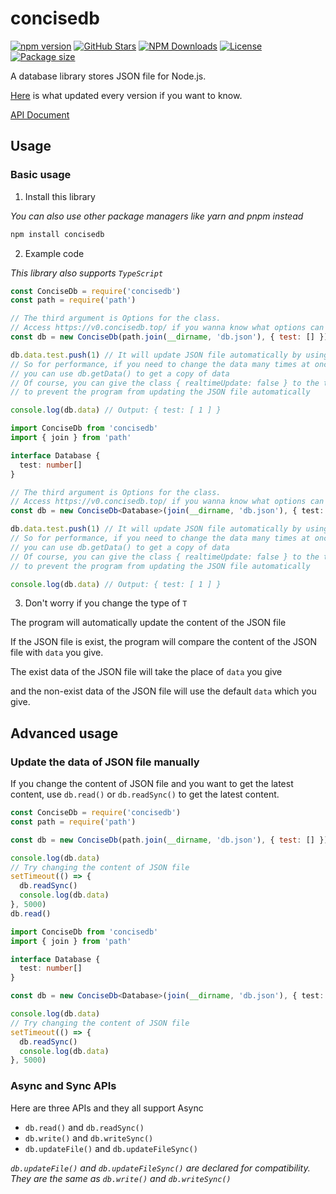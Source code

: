 # concisedb

[![npm version](https://badge.fury.io/js/concisedb.svg)](https://badge.fury.io/js/concisedb)
[![GitHub Stars](https://badgen.net/github/stars/Rotten-LKZ/concisedb)](https://github.com/Rotten-LKZ/concisedb)
[![NPM Downloads](https://badgen.net/npm/dt/concisedb)](https://www.npmjs.com/package/concisedb)
[![License](https://img.shields.io/npm/l/concisedb)](https://github.com/Rotten-LKZ/concisedb/blob/main/LICENSE)
[![Package size](https://img.shields.io/bundlephobia/min/concisedb)](https://www.npmjs.com/package/concisedb)

A database library stores JSON file for Node.js.

[Here](https://github.com/Rotten-LKZ/concisedb/blob/main/update.md) is what updated every version if you want to know.

[API Document](https://v0.concisedb.top/)

## Usage

### Basic usage

1. Install this library

*You can also use other package managers like yarn and pnpm instead*

```bash
npm install concisedb
```

2. Example code

*This library also supports `TypeScript`*

```javascript
const ConciseDb = require('concisedb')
const path = require('path')

// The third argument is Options for the class. 
// Access https://v0.concisedb.top/ if you wanna know what options can change
const db = new ConciseDb(path.join(__dirname, 'db.json'), { test: [] })

db.data.test.push(1) // It will update JSON file automatically by using Proxy
// So for performance, if you need to change the data many times at once
// you can use db.getData() to get a copy of data
// Of course, you can give the class { realtimeUpdate: false } to the third argument
// to prevent the program from updating the JSON file automatically

console.log(db.data) // Output: { test: [ 1 ] }
```

```typescript
import ConciseDb from 'concisedb'
import { join } from 'path'

interface Database {
  test: number[]
}

// The third argument is Options for the class. 
// Access https://v0.concisedb.top/ if you wanna know what options can change
const db = new ConciseDb<Database>(join(__dirname, 'db.json'), { test: [] })

db.data.test.push(1) // It will update JSON file automatically by using Proxy
// So for performance, if you need to change the data many times at once
// you can use db.getData() to get a copy of data
// Of course, you can give the class { realtimeUpdate: false } to the third argument
// to prevent the program from updating the JSON file automatically

console.log(db.data) // Output: { test: [ 1 ] }
```

3. Don't worry if you change the type of `T`

  The program will automatically update the content of the JSON file

  If the JSON file is exist, the program will compare the content of the JSON file with `data` you give. 

  The exist data of the JSON file will take the place of `data` you give

  and the non-exist data of the JSON file will use the default `data` which you give.

## Advanced usage

### Update the data of JSON file manually

If you change the content of JSON file and you want to get the latest content, use `db.read()` or `db.readSync()` to get the latest content.

```javascript
const ConciseDb = require('concisedb')
const path = require('path')

const db = new ConciseDb(path.join(__dirname, 'db.json'), { test: [] })

console.log(db.data)
// Try changing the content of JSON file
setTimeout(() => {
  db.readSync()
  console.log(db.data)
}, 5000)
db.read()
```

```typescript
import ConciseDb from 'concisedb'
import { join } from 'path'

interface Database {
  test: number[]
}

const db = new ConciseDb<Database>(join(__dirname, 'db.json'), { test: [] })

console.log(db.data)
// Try changing the content of JSON file
setTimeout(() => {
  db.readSync()
  console.log(db.data)
}, 5000)
```

### Async and Sync APIs

Here are three APIs and they all support Async

- `db.read()` and `db.readSync()`
- `db.write()` and `db.writeSync()`
- `db.updateFile()` and `db.updateFileSync()`

*`db.updateFile()` and `db.updateFileSync()` are declared for compatibility. They are the same as `db.write()` and `db.writeSync()`*
